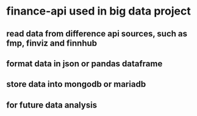 # finance-api used in big data project
 
## read data from difference api sources, such as fmp, finviz and finnhub

## format data in json or pandas dataframe

## store data into mongodb or mariadb

## for future data analysis